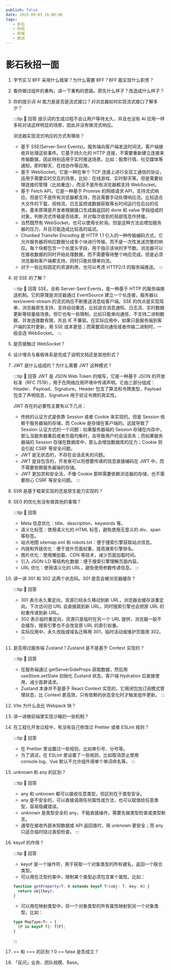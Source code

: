 ```yaml
---
publish: false
date: 2025-09-05 16:00:00
tags:
   - 影石
   - 秋招
   - 前端
   - 面试
---
```


# 影石秋招一面

1. 字节实习 BFF 采用什么框架？为什么需要 BFF？BFF 能实现什么职责？
2. 看你做过组件的重构，讲一下重构的思路。原先什么样子？改造成什么样子？
3. 你的提示词 AI 能力是是否是流式接口？对浏览器如何实现流式接口了解多少？

   :::tip 📌 回答
   提示词的生成过程不会让用户等待太久，并且也没有 AI 应用一样多轮对话这样明显的场景，因此并没有做流式响应。

   浏览器实现流式响应的方式有哪些？
   - 基于 SSE(Server-Sent Events)。服务端向客户端发送时间流，客户端接收并处理这些事件。它基于持久化的 HTTP 连接，不需要重新建立连接来传输数据，因此特别适用于实时推送场景。比如：股票行情、社交媒体等通知，即时聊天、在线协作等应用。
   - 基于 WebSocket。它是一种在单个 TCP 连接上进行全双工通信的协议，适用于需要实时交互的场景，比如：在线游戏、实时聊天等。但是需要处理连接的管理（比如重连），而且不是所有浏览器都支持 WebSocket。
   - 基于 Fetch API。它是一种基于 Promise 的网络请求 API，支持流式响应。但是它不是所有浏览器都支持，而且需要手动处理响应流。比较适合大文件的下载、视频流、日志监控或数据获取等长时间运行在后台的任务。基本原理是开发者根据接口生成器返回的 done 和 value 字段组成的对象，判断流式传输是否结束，并对每次收到的局部信息作拼接。
   - 当然既然有 WebSocket，也可以使用长轮询。但是这种方法会增加服务器的压力，并且可能造成比较高的延迟。
   - Chunked Transfer Encoding 是 HTTP 1.1 引入的一种传输编码方式，它允许服务器将响应数据分成多个块进行传输，而不是一次性发送完整的响应。每个块都包含一个长度头字段，用于指示该块的字节数。浏览器可以在接收数据的同时开始处理数据，而不需要等待整个响应完成。但是必须浏览器和客户端都支持，同时只能处理单向流。
   - 对于一些比较固定的资源利用，也可以考虑 HTTP2/3 的服务端推送。
   :::

4. 对 SSE 的了解？

   :::tip 📌 回答
   SSE，全称 Server-Sent Events，是一种基于 HTTP 的服务端推送机制。它的原理是浏览器通过 EventSource 建立一个长连接，服务器以 text/event-stream 的流式响应不断推送消息给客户端。SSE 的优点是实现简单，浏览器原生支持，支持自动重连，比较适合消息通知、日志流、实时数据更新等轻量级场景。但它也有一些限制，比如只能单向通信、不支持二进制数据、并发连接数有限，并且 IE 不兼容。在实际应用中，如果只是服务端到客户端的实时更新，用 SSE 成本更低；而需要双向通信或者传输二进制时，一般会选 WebSocket。
   :::

5. 是否接触过 WebSocket？
6. 设计埋点与看板体系是完成了说明文档还是其他形式？
7. JWT 是什么组成的？为什么需要 JWT 这种模式？

   :::tip 📌 回答
   JWT 是 JSON Web Token 的缩写，它是一种基于 JSON 的开放标准（RFC 7519），用于在网络应用环境中传递声明。它由三部分组成：Header、Payload、Signature。Header 包含了算法和令牌类型，Payload 包含了声明信息，Signature 用于验证令牌的真实性。

   JWT 存在的必要性主要有以下几点：
   - 传统的认证方式是依靠 Session 或者 Cookie 来实现的。但是 Session 依赖于服务器端的存储，而 Cookie 是存储在客户端的。这就导致了 Session 认证方式的一个问题：如果服务器端的 Session 存储在内存中，那么当服务器重启或者负载均衡时，会导致用户的会话丢失；而如果服务器端的 Session 存储在数据库中，那么会增加数据库的压力；Cookie 则会引起 CSRF 等安全问题。
   - JWT 是无状态的，不存在会话丢失的问题。
   - JWT 是自包含的，开发者可以将想要传递的信息直接编码在 JWT 中，而不需要依赖服务器端的存储。
   - JWT 更加灵和安全活，不像 Cookie 那样需要依赖浏览器的存储，也不需要担心 CSRF 等安全问题。
   :::

8. SSR 是基于框架实现的还是原生能力实现的？
9.  SEO 的优化有没有做其他的事情？

      :::tip 📌 回答
      - Meta 信息优化：title、description、keywords 等。
      - 语义化标签：使用语义化的 HTML 标签，避免使用无意义的 div、span 等标签。
      - 站点地图 sitemap.xml 和 robots.txt：便于搜索引擎获取站点信息。
      - 内链和外链优化：便于提升页面权重，提高搜索引擎排名。
      - 图片优化：使用懒加载、CDN 等技术，减少页面加载时间。
      - 引入 JSON-LD 等结构化数据：便于搜索引擎理解页面内容。
      - URL 优化：使用语义化的 URL，避免使用参数传递信息。
      :::

10. 讲一讲 301 和 302 这两个状态码。301 是否会被浏览器缓存？

    :::tip 📌 回答
    - 301 表示永久重定向，资源已经永久移动到新 URL，浏览器会缓存该重定向，下次访问旧 URL 会直接跳到新 URL，同时搜索引擎也会把原 URL 的权重传递到新 URL。
    - 302 表示临时重定向，资源只是临时在另一个 URL 提供，浏览器一般不会缓存，搜索引擎也不会改变原 URL 的索引权重。
    - 实际应用中，永久改版或域名迁移用 301，临时活动或维护页面用 302。
    :::

11. 是否用过服务端 Zustand？Zustand 是不是基于 Context 实现的？

    :::tip 📌 回答
    - 在服务端通过 getServerSideProps 获取数据，然后用 useStore.setState 初始化 Zustand 状态，客户端 Hydration 后直接使用，减少首屏请求。
    - Zustand 本身并不是基于 React Context 实现的，它用闭包加订阅模式管理状态，比 Context 更高效，只有依赖的状态变化时才触发组件更新。
    :::

12. Vite 为什么会比 Webpack 快？
13. 讲一讲微前端里实现沙箱的一些机制？
14. 在工程化开发过程中，有没有自己修改过 Prettier 或者 ESLint 规则？

    :::tip 📌 回答
    - 在 Prettier 里设置过一些规则，比如单引号、分号等。
    - 为了调试，在 ESLint 里设置了一些规则，比如取消禁止使用 console.log、Vue 默认不允许组件用单个单词命名等。
    :::

15. unknown 和 any 的区别？

    :::tip 📌 回答
    - any 和 unknown 都可以接收任意类型，但区别在于类型安全。
    - any 是不安全的，可以直接调用任何属性或方法，也可以赋值给任意类型，容易隐藏错误。
    - unknown 是类型安全的 any，不能直接操作，需要先做类型检查或类型断言。
    - 通常在接收外部未知数据或 API 返回值时，用 unknown 更安全；而 any 只适合临时绕过类型检查。
    :::

16. keyof 的作用？

    :::tip 📌 回答
    - keyof 是一个操作符，用于获取一个对象类型的所有键名，返回一个联合类型。
    - 可以用在泛型约束中，限制某个类型必须包含某个属性。比如：
    ```ts
    function getProperty<T, K extends keyof T>(obj: T, key: K) {
      return obj[key];
    }
    ```
    - 可以用在映射类型中，将一个对象类型的所有属性映射到另一个对象类型。比如：
    ```ts
    type MapType<T> = {
      [P in keyof T]: T[P];
    }
    ```
    :::

17. == 和 === 的区别？0 == false 是否成立？
18. 「反问」业务、团队规模、Base。
